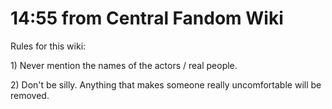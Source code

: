 # 14:55 from Central Fandom Wiki

Rules for this wiki:

1\) Never mention the names of the actors / real people.

2\) Don't be silly. Anything that makes someone really uncomfortable will be removed.



